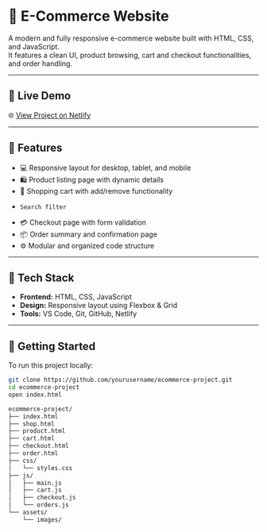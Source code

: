 # 🛒 E-Commerce Website

A modern and fully responsive e-commerce website built with HTML, CSS, and JavaScript.  
It features a clean UI, product browsing, cart and checkout functionalities, and order handling.

---

## 🔗 Live Demo

🌐 [View Project on Netlify](https://e-commerce-project-omsonar.netlify.app)

---

## 📌 Features

- 💻 Responsive layout for desktop, tablet, and mobile
- 🛍️ Product listing page with dynamic details
- 🛒 Shopping cart with add/remove functionality
-     Search filter
- 💳 Checkout page with form validation
- 📦 Order summary and confirmation page
- ⚙️ Modular and organized code structure

---

## 🧰 Tech Stack

- **Frontend:** HTML, CSS, JavaScript
- **Design:** Responsive layout using Flexbox & Grid
- **Tools:** VS Code, Git, GitHub, Netlify

---

## 🚀 Getting Started

To run this project locally:

```bash
git clone https://github.com/yourusername/ecommerce-project.git
cd ecommerce-project
open index.html

ecommerce-project/
├── index.html
├── shop.html
├── product.html
├── cart.html
├── checkout.html
├── order.html
├── css/
│   └── styles.css
├── js/
│   ├── main.js
│   ├── cart.js
│   ├── checkout.js
│   └── orders.js
└── assets/
    └── images/


